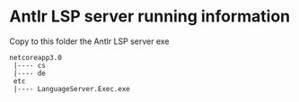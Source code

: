 # Antlr LSP server running information
Copy to this folder the Antlr LSP server exe

```
netcoreapp3.0
 |---- cs
 |---- de
 etc
 |---- LanguageServer.Exec.exe
```
